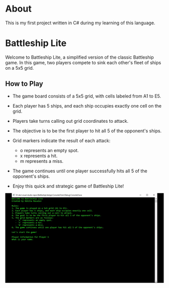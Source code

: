 # About

This is my first project written in C# during my learning of this language.

# Battleship Lite

Welcome to Battleship Lite, a simplified version of the classic Battleship game. In this game, two players compete to sink each other's fleet of ships on a 5x5 grid.


## How to Play

* The game board consists of a 5x5 grid, with cells labeled from A1 to E5.

* Each player has 5 ships, and each ship occupies exactly one cell on the grid.

* Players take turns calling out grid coordinates to attack.

* The objective is to be the first player to hit all 5 of the opponent's ships.

* Grid markers indicate the result of each attack:
	* o represents an empty spot.
	* x represents a hit.	
	* m represents a miss.
											
* The game continues until one player successfully hits all 5 of the opponent's ships.
* Enjoy this quick and strategic game of Battleship Lite!

<div>
	<img src="gameplay.gif">
</div>
